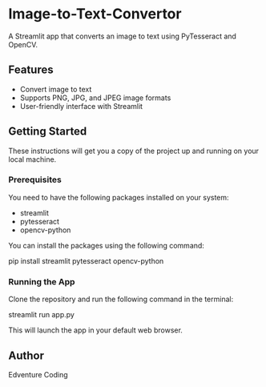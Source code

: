 # Image-to-Text-Convertor
A Streamlit app that converts an image to text using PyTesseract and OpenCV.


## Features

- Convert image to text
- Supports PNG, JPG, and JPEG image formats
- User-friendly interface with Streamlit

## Getting Started

These instructions will get you a copy of the project up and running on your local machine.

### Prerequisites

You need to have the following packages installed on your system:

- streamlit
- pytesseract
- opencv-python

You can install the packages using the following command:

pip install streamlit pytesseract opencv-python

### Running the App

Clone the repository and run the following command in the terminal:

streamlit run app.py

This will launch the app in your default web browser.

## Author

Edventure Coding

